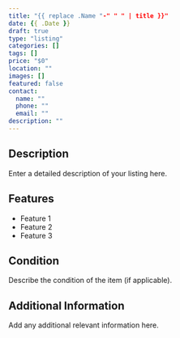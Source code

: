 ```yaml
---
title: "{{ replace .Name "-" " " | title }}"
date: {{ .Date }}
draft: true
type: "listing"
categories: []
tags: []
price: "$0"
location: ""
images: []
featured: false
contact:
  name: ""
  phone: ""
  email: ""
description: ""
---
```


## Description

Enter a detailed description of your listing here.

## Features

- Feature 1
- Feature 2
- Feature 3

## Condition

Describe the condition of the item (if applicable).

## Additional Information

Add any additional relevant information here.